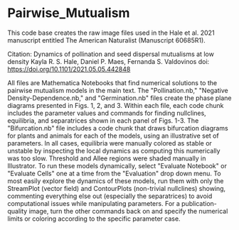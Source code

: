 # Pairwise_Mutualism
This code base creates the raw image files used in the Hale et al. 2021 manuscript entitled The American Naturalist (Manuscript 60685R1). 

Citation:
Dynamics of pollination and seed dispersal mutualisms at low density
Kayla R. S. Hale, Daniel P. Maes, Fernanda S. Valdovinos
doi: https://doi.org/10.1101/2021.05.05.442848

All files are Mathematica Notebooks that find numerical solutions to the pairwise mutualism models in the main text. 
The "Pollination.nb," "Negative Density-Dependence.nb," and "Germination.nb" files create the phase plane diagrams presented in Figs. 1, 2, and 3. 
Within each file, each code chunk includes the parameter values and commands for finding nullclines, equilibria, and separatrices shown in each panel of Figs. 1-3. 
The "Bifurcation.nb" file includes a code chunk that draws bifurcation diagrams for plants and animals for each of the models, using an illustrative set of parameters. 
In all cases, equilibria were manually colored as stable or unstable by inspecting the local dynamics as computing this numerically was too slow. 
Threshold and Allee regions were shaded manually in Illustrator.
To run these models dynamically, select "Evaluate Notebook" or "Evaluate Cells" one at a time from the "Evaluation" drop down menu.
To most easily explore the dynamics of these models, run them with only the StreamPlot (vector field) and ContourPlots (non-trivial nullclines) showing, commenting everything else out (especially the separatrices) to avoid computational issues while manipulating parameters. 
For a publication-quality image, turn the other commands back on and specify the numerical limits or coloring according to the specific parameter case. 
